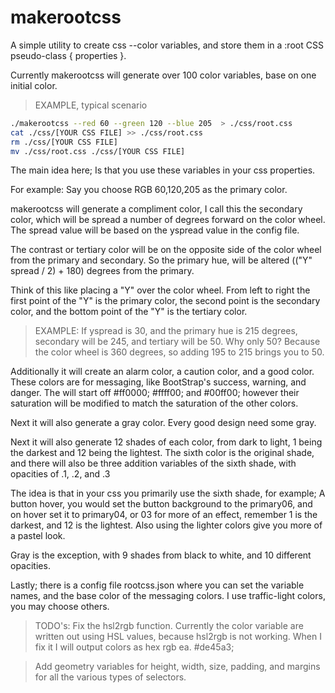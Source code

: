 # makerootcss

A simple utility to create css --color variables, and store them in a :root CSS pseudo-class { properties }.

Currently makerootcss will generate over 100 color variables, base on one initial color.

> EXAMPLE, typical scenario

```bash
./makerootcss --red 60 --green 120 --blue 205  > ./css/root.css
cat ./css/[YOUR CSS FILE] >> ./css/root.css
rm ./css/[YOUR CSS FILE]
mv ./css/root.css ./css/[YOUR CSS FILE]
```

The main idea here; Is that you use these variables in your css properties.

For example:
Say you choose RGB 60,120,205 as the primary color.

makerootcss will generate a compliment color, I call this the secondary color, which will be spread a number of degrees forward on the color wheel. The spread value will be based on the yspread value in the config file.

The contrast or tertiary color will be on the opposite side of the color wheel from the primary and secondary. So the primary hue, will be altered (("Y" spread / 2) + 180) degrees from the primary.

Think of this like placing a "Y" over the color wheel. From left to right the first point of the "Y" is the primary color, the second point is the secondary color, and the bottom point of the "Y" is the tertiary color.

> EXAMPLE: If yspread is 30, and the primary hue is 215 degrees, secondary will be 245, and tertiary will be 50. Why only 50? Because the color wheel is 360 degrees, so adding 195 to 215 brings you to 50.

Additionally it will create an alarm color, a caution color, and a good color. These colors are for messaging, like BootStrap's success, warning, and danger. The will start off #ff0000; #ffff00; and #00ff00; however their saturation will be modified to match the saturation of the other colors.

Next it will also generate a gray color. Every good design need some gray.

Next it will also generate 12 shades of each color, from dark to light, 1 being the darkest and 12 being the lightest. The sixth color is the original shade, and there will also be three addition variables of the sixth shade, with opacities of .1, .2, and .3

The idea is that in your css you primarily use the sixth shade, for example; A button hover, you would set the button background to the primary06, and on hover set it to primary04, or 03 for more of an effect, remember 1 is the darkest, and 12 is the lightest. Also using the lighter colors give you more of a pastel look.

Gray is the exception, with 9 shades from black to white, and 10 different opacities.

Lastly; there is a config file rootcss.json where you can set the variable names, and the base color of the messaging colors. I use traffic-light colors, you may choose others.

> TODO's:
> Fix the hsl2rgb function. Currently the color variable are written out using HSL values, because hsl2rgb is not working. When I fix it I will output colors as hex rgb ea. #de45a3;

> Add geometry variables for height, width, size, padding, and margins for all the various types of selectors.
